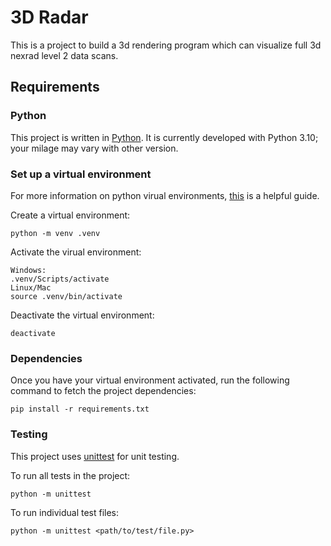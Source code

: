 # 3D Radar

This is a project to build a 3d rendering program which can visualize full 3d nexrad level 2 data scans.

## Requirements

### Python

This project is written in [Python](https://www.python.org/). It is currently developed with Python 3.10; your milage may vary with other version.

### Set up a virtual environment

For more information on python virual environments, [this](https://realpython.com/python-virtual-environments-a-primer/) is a helpful guide.

Create a virtual environment:
```
python -m venv .venv
```
Activate the virual environment:
```
Windows:
.venv/Scripts/activate
Linux/Mac
source .venv/bin/activate
```
Deactivate the virtual environment:
```
deactivate
```
### Dependencies

Once you have your virtual environment activated, run the following command to fetch the project dependencies:
```
pip install -r requirements.txt
```

### Testing

This project uses [unittest](https://docs.python.org/3/library/unittest.html) for unit testing.

To run all tests in the project:
```
python -m unittest
```

To run individual test files:
```
python -m unittest <path/to/test/file.py>
```
